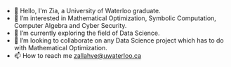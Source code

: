 - 👋 Hello, I'm Zia, a University of Waterloo graduate.
- 👀 I’m interested in Mathematical Optimization, Symbolic Computation, Computer Algebra and Cyber Security.
- 🌱 I’m currently exploring the field of Data Science.
- 💞️ I’m looking to collaborate on any Data Science project which has to do with Mathematical Optimization.
- 📫 How to reach me zallahve@uwaterloo.ca

<!---
zallahve/zallahve is a ✨ special ✨ repository because its `README.md` (this file) appears on your GitHub profile.
You can click the Preview link to take a look at your changes.
--->
